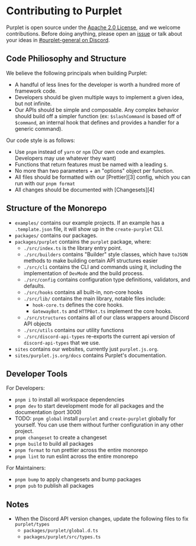 # Contributing to Purplet

Purplet is open source under the [Apache 2.0 License](./LICENSE), and we welcome contributions. Before doing anything, please open an [issue][1] or talk about your ideas in [#purplet-general on Discord][2].

[1]: https://github.com/CRBT-Team/Purplet/issues
[2]: https://discord.gg/NFZqTWGVQ4

## Code Philiosophy and Structure

We believe the following principals when building Purplet:

- A handful of less lines for the developer is worth a hundred more of framework code.
- Developers should be given multiple ways to implement a given idea, but not infinite.
- Our APIs should be simple and composable. Any complex behavior should build off a simpler function (ex: `$slashCommand` is based off of `$command`, an internal hook that defines and provides a handler for a generic command).

Our code style is as follows:

- Use `pnpm` instead of `yarn` or `npm` (Our own code and examples. Developers may use whatever they want)
- Functions that return features must be named with a leading `$`.
- No more than two parameters + an "options" object per function.
- All files should be formatted with our [Prettier][3] config, which you can run with our `pnpm format`
- All changes should be documented with [Changesets][4]

## Structure of the Monorepo

- `examples/` contains our example projects. If an example has a `.template.json` file, it will show up in the `create-purplet` CLI.
- `packages/` contains our packages.
- `packages/purplet` contains the `purplet` package, where:
  - `./src/index.ts` is the library entry point.
  - `./src/builders` contains "Builder" style classes, which have `toJSON` methods to make building certain API structures easier
  - `./src/cli` contains the CLI and commands using it, including the implementation of `DevMode` and the build process.
  - `./src/config` contains configuration type definitions, validators, and defaults.
  - `./src/hooks` contains all built-in, non-core hooks
  - `./src/lib/` contains the main library, notable files include:
    - `hook-core.ts` defines the core hooks.
    - `GatewayBot.ts` and `HTTPBot.ts` implement the core hooks.
  - `./src/structures` contains all of our class wrappers around Discord API objects
  - `./src/utils` contains our utility functions
  - `./src/discord-api-types` re-exports the current api version of `discord-api-types` that we use.
- `sites` contains our websites, currently just `purplet.js.org`.
- `sites/purplet.js.org/docs` contains Purplet's documentation.

## Developer Tools

For Developers:

- `pnpm i` to install all workspace dependencies
- `pnpm dev` to start development mode for all packages and the documentation (port 3000)
- TODO: `pnpm global` install `purplet` and `create-purplet` globally for yourself. You can use them without further configuration in any other project.
- `pnpm changeset` to create a changeset
- `pnpm build` to build all packages
- `pnpm format` to run prettier across the entire monorepo
- `pnpm lint` to run eslint across the entire monorepo

For Maintainers:

- `pnpm bump` to apply changesets and bump packages
- `pnpm pub` to publish all packages

## Notes

- When the Discord API version changes, update the following files to fix `purplet/types`
  - `packages/purplet/global.d.ts`
  - `packages/purplet/src/types.ts`
